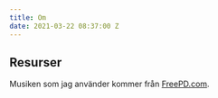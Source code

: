 ```yaml
---
title: Om
date: 2021-03-22 08:37:00 Z
---
```


## Resurser

Musiken som jag använder kommer från [FreePD.com](https://freepd.com/).